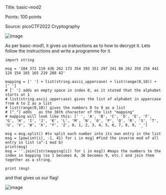 Title: basic-mod2

Points: 100 points

Source: picoCTF2022 Cryptography

![image](https://github.com/eugeneowh/picoCTF/assets/91729496/fc699c78-658f-42be-9a98-06cee2551fb2)

As per basic-mod1, it gives us instructions as to how to decrypt it. Lets follow the instructions and write a programme for it.

```
import string

msg = '104 372 110 436 262 173 354 393 351 297 241 86 262 359 256 441 124 154 165 165 219 288 42'

mapping = [' '] + list(string.ascii_uppercase) + list(range(0,10)) + ['_']
# [' '] adds an empty space in index 0, as it stated that the alphabet starts at 1
# list(string.ascii_uppercase) gives the list of alphabet in uppercase from A to Z as a list
# list(range(0,10)) gives the numbers 0 to 9 as a list
# ["_"] adds _ as the 36th character of the list "mapping"
# mapping will look like this: [' ', 'A', 'B', 'C', 'D', 'E', 'F', 'G', 'H', 'I', 'J', 'K', 'L', 'M', 'N', 'O', 'P', 'Q', 'R', 'S', 'T', 'U', 'V', 'W', 'X', 'Y', 'Z', 0, 1, 2, 3, 4, 5, 6, 7, 8, 9, '_']
     
msg = msg.split() #to split each number into its own entry in the list
msg = [pow(int(i), -1, 41) for i in msg] #find the inverse mod of all entry in list (a^-1 mod b)
print(msg)
msg = ''.join([str(mapping[i]) for i in msg]) #maps the numbers to the index in mapping (so 1 becomes A, 36 becomes 9, etc.) and join them together as a string.

print (msg)
```

and that gives us our flag!

![image](https://github.com/eugeneowh/picoCTF/assets/91729496/ad6aa77b-152e-4cd0-8697-31d9a3b45e8d)
